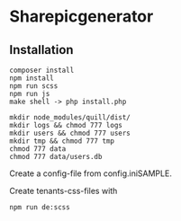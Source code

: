 # Sharepicgenerator

## Installation
```
composer install
npm install
npm run scss
npm run js
make shell -> php install.php

mkdir node_modules/quill/dist/
mkdir logs && chmod 777 logs
mkdir users && chmod 777 users
mkdir tmp && chmod 777 tmp
chmod 777 data
chmod 777 data/users.db
```

Create a config-file from config.iniSAMPLE.

Create tenants-css-files with
```
npm run de:scss
```
